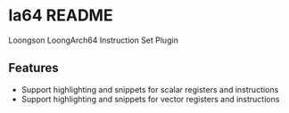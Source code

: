 # la64 README

Loongson LoongArch64 Instruction Set Plugin

## Features
- Support highlighting and snippets for scalar registers and instructions
- Support highlighting and snippets for vector registers and instructions